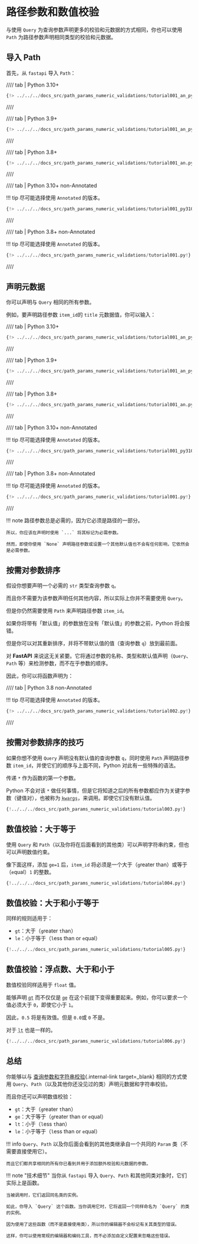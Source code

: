 # 路径参数和数值校验

与使用 `Query` 为查询参数声明更多的校验和元数据的方式相同，你也可以使用 `Path` 为路径参数声明相同类型的校验和元数据。

## 导入 Path

首先，从 `fastapi` 导入 `Path`：

//// tab | Python 3.10+

```Python hl_lines="1  3"
{!> ../../../docs_src/path_params_numeric_validations/tutorial001_an_py310.py!}
```

////

//// tab | Python 3.9+

```Python hl_lines="1  3"
{!> ../../../docs_src/path_params_numeric_validations/tutorial001_an_py39.py!}
```

////

//// tab | Python 3.8+

```Python hl_lines="3-4"
{!> ../../../docs_src/path_params_numeric_validations/tutorial001_an.py!}
```

////

//// tab | Python 3.10+ non-Annotated

!!! tip
    尽可能选择使用 `Annotated` 的版本。

```Python hl_lines="1"
{!> ../../../docs_src/path_params_numeric_validations/tutorial001_py310.py!}
```

////

//// tab | Python 3.8+ non-Annotated

!!! tip
    尽可能选择使用 `Annotated` 的版本。

```Python hl_lines="3"
{!> ../../../docs_src/path_params_numeric_validations/tutorial001.py!}
```

////

## 声明元数据

你可以声明与 `Query` 相同的所有参数。

例如，要声明路径参数 `item_id`的 `title` 元数据值，你可以输入：

//// tab | Python 3.10+

```Python hl_lines="10"
{!> ../../../docs_src/path_params_numeric_validations/tutorial001_an_py310.py!}
```

////

//// tab | Python 3.9+

```Python hl_lines="10"
{!> ../../../docs_src/path_params_numeric_validations/tutorial001_an_py39.py!}
```

////

//// tab | Python 3.8+

```Python hl_lines="11"
{!> ../../../docs_src/path_params_numeric_validations/tutorial001_an.py!}
```

////

//// tab | Python 3.10+ non-Annotated

!!! tip
    尽可能选择使用 `Annotated` 的版本。

```Python hl_lines="8"
{!> ../../../docs_src/path_params_numeric_validations/tutorial001_py310.py!}
```

////

//// tab | Python 3.8+ non-Annotated

!!! tip
    尽可能选择使用 `Annotated` 的版本。

```Python hl_lines="10"
{!> ../../../docs_src/path_params_numeric_validations/tutorial001.py!}
```

////

!!! note
    路径参数总是必需的，因为它必须是路径的一部分。

    所以，你应该在声明时使用 `...` 将其标记为必需参数。

    然而，即使你使用 `None` 声明路径参数或设置一个其他默认值也不会有任何影响，它依然会是必需参数。

## 按需对参数排序

假设你想要声明一个必需的 `str` 类型查询参数 `q`。

而且你不需要为该参数声明任何其他内容，所以实际上你并不需要使用 `Query`。

但是你仍然需要使用 `Path` 来声明路径参数 `item_id`。

如果你将带有「默认值」的参数放在没有「默认值」的参数之前，Python 将会报错。

但是你可以对其重新排序，并将不带默认值的值（查询参数 `q`）放到最前面。

对 **FastAPI** 来说这无关紧要。它将通过参数的名称、类型和默认值声明（`Query`、`Path` 等）来检测参数，而不在乎参数的顺序。

因此，你可以将函数声明为：

//// tab | Python 3.8 non-Annotated

!!! tip
    尽可能选择使用 `Annotated` 的版本。

```Python hl_lines="7"
{!> ../../../docs_src/path_params_numeric_validations/tutorial002.py!}
```

////

## 按需对参数排序的技巧

如果你想不使用 `Query` 声明没有默认值的查询参数 `q`，同时使用 `Path` 声明路径参数 `item_id`，并使它们的顺序与上面不同，Python 对此有一些特殊的语法。

传递 `*` 作为函数的第一个参数。

Python 不会对该 `*` 做任何事情，但是它将知道之后的所有参数都应作为关键字参数（键值对），也被称为 <abbr title="来自：K-ey W-ord Arg-uments"><code>kwargs</code></abbr>，来调用。即使它们没有默认值。

```Python hl_lines="7"
{!../../../docs_src/path_params_numeric_validations/tutorial003.py!}
```

## 数值校验：大于等于

使用 `Query` 和 `Path`（以及你将在后面看到的其他类）可以声明字符串约束，但也可以声明数值约束。

像下面这样，添加 `ge=1` 后，`item_id` 将必须是一个大于（`g`reater than）或等于（`e`qual）`1` 的整数。

```Python hl_lines="8"
{!../../../docs_src/path_params_numeric_validations/tutorial004.py!}
```

## 数值校验：大于和小于等于

同样的规则适用于：

* `gt`：大于（`g`reater `t`han）
* `le`：小于等于（`l`ess than or `e`qual）

```Python hl_lines="9"
{!../../../docs_src/path_params_numeric_validations/tutorial005.py!}
```

## 数值校验：浮点数、大于和小于

数值校验同样适用于 `float` 值。

能够声明 <abbr title="大于"><code>gt</code></abbr> 而不仅仅是 <abbr title="大于等于"><code>ge</code></abbr> 在这个前提下变得重要起来。例如，你可以要求一个值必须大于 `0`，即使它小于 `1`。

因此，`0.5` 将是有效值。但是 `0.0`或 `0` 不是。

对于 <abbr title="less than"><code>lt</code></abbr> 也是一样的。

```Python hl_lines="11"
{!../../../docs_src/path_params_numeric_validations/tutorial006.py!}
```

## 总结

你能够以与 [查询参数和字符串校验](query-params-str-validations.md){.internal-link target=_blank} 相同的方式使用 `Query`、`Path`（以及其他你还没见过的类）声明元数据和字符串校验。

而且你还可以声明数值校验：

* `gt`：大于（`g`reater `t`han）
* `ge`：大于等于（`g`reater than or `e`qual）
* `lt`：小于（`l`ess `t`han）
* `le`：小于等于（`l`ess than or `e`qual）

!!! info
    `Query`、`Path` 以及你后面会看到的其他类继承自一个共同的 `Param` 类（不需要直接使用它）。

    而且它们都共享相同的所有你已看到并用于添加额外校验和元数据的参数。

!!! note "技术细节"
    当你从 `fastapi` 导入 `Query`、`Path` 和其他同类对象时，它们实际上是函数。

    当被调用时，它们返回同名类的实例。

    如此，你导入 `Query` 这个函数。当你调用它时，它将返回一个同样命名为 `Query` 的类的实例。

    因为使用了这些函数（而不是直接使用类），所以你的编辑器不会标记有关其类型的错误。

    这样，你可以使用常规的编辑器和编码工具，而不必添加自定义配置来忽略这些错误。
